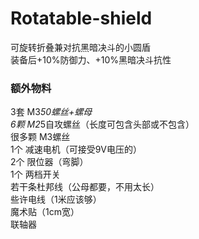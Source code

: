 # Rotatable-shield
可旋转折叠兼对抗黑暗决斗的小圆盾  
装备后+10%防御力、+10%黑暗决斗抗性

### 额外物料
3套 M3*50螺丝+螺母  
6颗 M2*5自攻螺丝（长度可包含头部或不包含）  
很多颗 M3螺丝  
1个 减速电机（可接受9V电压的）  
2个 限位器（弯脚）  
1个 两档开关   
若干条杜邦线（公母都要，不用太长）  
些许电线（1米应该够）  
魔术贴（1cm宽）  
联轴器
